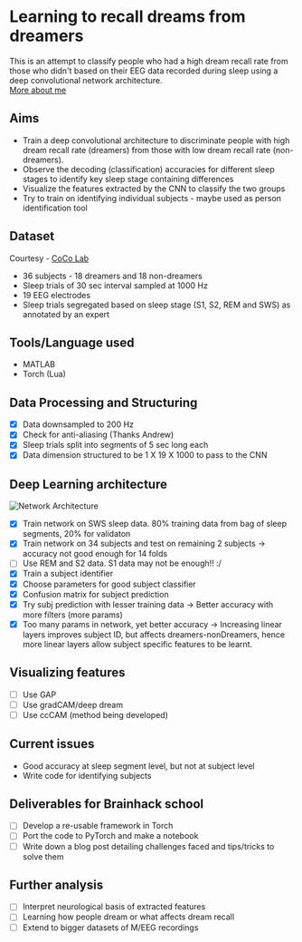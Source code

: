 # Learning to recall dreams from dreamers
This is an attempt to classify people who had a high dream recall rate from those who didn't based on their EEG data recorded during sleep using a deep convolutional network architecture. <br/>
[More about me](https://arnaghosh.github.io/)

## Aims
* Train a deep convolutional architecture to discriminate people with high dream recall rate (dreamers) from those with low dream recall rate (non-dreamers).
* Observe the decoding (classification) accuracies for different sleep stages to identify key sleep stage containing differences
* Visualize the features extracted by the CNN to classify the two groups
* Try to train on identifying individual subjects - maybe used as person identification tool

## Dataset
Courtesy - [CoCo Lab](http://www.karimjerbi.com/index.html)
* 36 subjects - 18 dreamers and 18 non-dreamers
* Sleep trials of 30 sec interval sampled at 1000 Hz
* 19 EEG electrodes
* Sleep trials segregated based on sleep stage (S1, S2, REM and SWS) as annotated by an expert

## Tools/Language used
* MATLAB
* Torch (Lua)

## Data Processing and Structuring
- [X] Data downsampled to 200 Hz
- [X] Check for anti-aliasing (Thanks Andrew)
- [X] Sleep trials split into segments of 5 sec long each
- [X] Data dimension structured to be 1 X 19 X 1000 to pass to the CNN

## Deep Learning architecture
![Network Architecture](https://github.com/mtl-brainhack-school-2018/arnaghosh/blob/master/Images/Sleep%20EEG.jpg "Modified Network Architecture")
- [X] Train network on SWS sleep data. 80% training data from bag of sleep segments, 20% for validaton
- [X] Train network on 34 subjects and test on remaining 2 subjects -> accuracy not good enough for 14 folds
- [ ] Use REM and S2 data. S1 data may not be enough!! :/
- [X] Train a subject identifier
- [X] Choose parameters for good subject classifier
- [X] Confusion matrix for subject prediction
- [X] Try subj prediction with lesser training data -> Better accuracy with more filters (more params)
- [X] Too many params in network, yet better accuracy -> Increasing linear layers improves subject ID, but affects dreamers-nonDreamers, hence more linear layers allow subject specific features to be learnt.

## Visualizing features
- [ ] Use GAP
- [ ] Use gradCAM/deep dream
- [ ] Use ccCAM (method being developed)

## Current issues
* Good accuracy at sleep segment level, but not at subject level
* Write code for identifying subjects

## Deliverables for Brainhack school
- [ ] Develop a re-usable framework in Torch
- [ ] Port the code to PyTorch and make a notebook
- [ ] Write down a blog post detailing challenges faced and tips/tricks to solve them

## Further analysis
- [ ] Interpret neurological basis of extracted features
- [ ] Learning how people dream or what affects dream recall
- [ ] Extend to bigger datasets of M/EEG recordings
